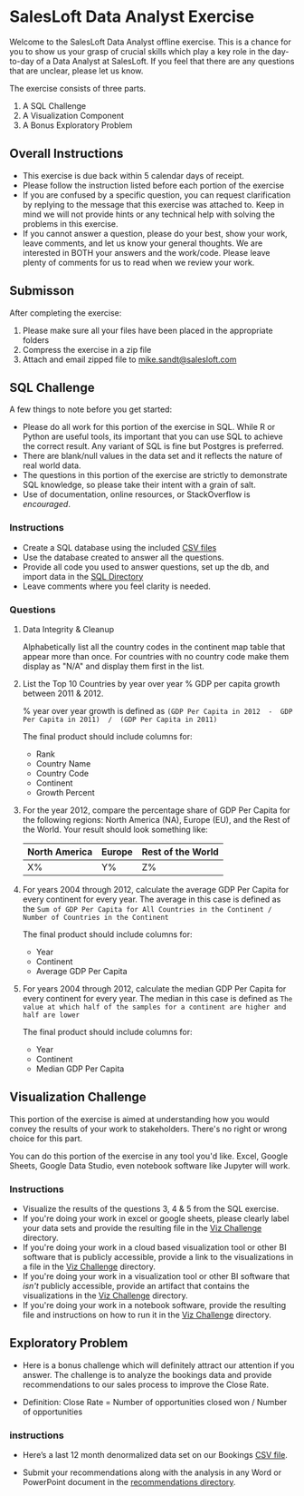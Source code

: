 # SalesLoft Data Analyst Exercise

Welcome to the SalesLoft Data Analyst offline exercise. This is a chance for you to show us your grasp of crucial skills which play a key role in the day-to-day of a Data Analyst at SalesLoft. If you feel that there are any questions that are unclear, please let us know.

The exercise consists of three parts.

1. A SQL Challenge
2. A Visualization Component
3. A Bonus Exploratory Problem

## Overall Instructions

* This exercise is due back within 5 calendar days of receipt.
* Please follow the instruction listed before each portion of the exercise
* If you are confused by a specific question, you can request clarification by replying to the message that this exercise was attached to. Keep in mind we will not provide hints or any technical help with solving the problems in this exercise.
* If you cannot answer a question, please do your best, show your work, leave comments, and let us know your general thoughts.
We are interested in BOTH your answers and the work/code. Please leave plenty of comments for us to read when we review your work.

## Submisson

After completing the exercise:

1. Please make sure all your files have been placed in the appropriate folders
2. Compress the exercise in a zip file
3. Attach and email zipped file to mike.sandt@salesloft.com   

## SQL Challenge

A few things to note before you get started:

* Please do all work for this portion of the exercise in SQL. While R or Python are useful tools, its important that you can use SQL to achieve the correct result. Any variant of SQL is fine but Postgres is preferred.
* There are blank/null values in the  data set and it reflects the nature of real world data.
* The questions in this portion of the exercise are strictly to demonstrate SQL knowledge, so please take their intent with a grain of salt.
* Use of documentation, online resources, or StackOverflow is _encouraged_.

### Instructions

* Create a SQL database using the included [CSV files](/sql_challenge/data)
* Use the database created to answer all the questions.
* Provide all code you used to answer questions, set up the db, and import data in the [SQL Directory](/sql_challenge/sql)
* Leave comments where you feel clarity is needed.

### Questions

1. Data Integrity & Cleanup

    Alphabetically list all the country codes in the continent map table that appear more than once. For countries with no country code make them display as "N/A" and display them first in the list.

2. List the Top 10 Countries by year over year % GDP per capita growth between 2011 & 2012.

    % year over year growth is defined as `(GDP Per Capita in 2012  -  GDP Per Capita in 2011)  /  (GDP Per Capita in 2011)`

    The final product should include columns for:
    - Rank
    - Country Name
    - Country Code
    - Continent
    - Growth Percent

3. For the year 2012, compare the percentage share of GDP Per Capita for the following regions: North America (NA), Europe (EU), and the Rest of the World. Your result should look something like:

    North America  | Europe | Rest of the World
    ------ | ------ | -------------
    X%  | Y%  | Z%

4. For years 2004 through 2012, calculate the average GDP Per Capita for every continent for every year. The average in this case is defined as the `Sum of GDP Per Capita for All Countries in the Continent / Number of Countries in the Continent`

    The final product should include columns for:
    - Year
    - Continent
    - Average GDP Per Capita

5. For years 2004 through 2012, calculate the median GDP Per Capita for every continent for every year. The median in this  case is defined as `The value at which half of the samples for a continent are higher and half are lower`

    The final product should include columns for:
    - Year
    - Continent
    - Median GDP Per Capita


## Visualization Challenge

This portion of the exercise is aimed at understanding how you would convey the results of your work to stakeholders. There's no right or wrong choice for this part.

You can do this portion of the exercise in any tool you'd like. Excel, Google Sheets, Google Data Studio, even notebook software like Jupyter will work.


### Instructions
- Visualize the results of the questions 3, 4 & 5 from the SQL exercise.
- If you're doing your work in excel or google sheets, please clearly label your data sets and provide the resulting file in the [Viz Challenge](/viz_challenge) directory.
- If you're doing your work in a cloud based visualization tool or other BI software that is publicly accessible, provide a link to the visualizations in a  file in the [Viz Challenge](/viz_challenge) directory.
- If you're doing your work in a visualization tool or other BI software that _isn't_ publicly accessible, provide an artifact that contains the visualizations in the [Viz Challenge](/viz_challenge) directory.
- If you're doing your work in a notebook software, provide the resulting file and instructions on how to run  it in the [Viz Challenge](/viz_challenge) directory.



## Exploratory Problem

- Here is a bonus challenge which will definitely attract our attention if you answer.  The challenge is to analyze the bookings data and provide recommendations to our sales process to improve the Close Rate.  

- Definition: Close Rate = Number of opportunities closed won / Number of opportunities


### instructions

- Here’s a last 12 month denormalized data set on our Bookings [CSV file](/bonus_challenge/data/Bookings_Data.csv).

- Submit your recommendations along with the analysis in any Word or PowerPoint document in the [recommendations directory](/bonus_challenge/recommendations).
